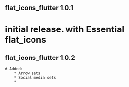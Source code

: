 ## flat_icons_flutter 1.0.1

 # initial release. with Essential flat_icons

## flat_icons_flutter 1.0.2
    # Added: 
        * Arrow sets 
        * Social media sets
        * 





